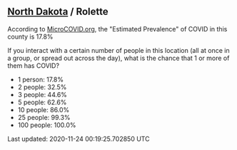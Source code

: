 
## [North Dakota](/united-states/north-dakota) / Rolette

According to [MicroCOVID.org](http://microcovid.org),
the "Estimated Prevalence" of COVID in this county is 17.8%

If you interact with a certain number of people in this location
(all at once in a group, or spread out across the day), what is the chance that
1 or more of them has COVID?

- 1 person: 17.8%
- 2 people: 32.5%
- 3 people: 44.6%
- 5 people: 62.6%
- 10 people: 86.0%
- 25 people: 99.3%
- 100 people: 100.0%

Last updated: 2020-11-24 00:19:25.702850 UTC
